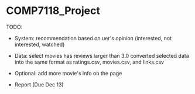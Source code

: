 # COMP7118_Project

TODO:
- System:
	recommendation based on uer's opinion (interested, not interested, watched)


- Data:
	select movies has reviews larger than 3.0
	converted selected data into the same format as ratings.csv, movies.csv, and links.csv

- Optional:
	add more movie's info on the page

- Report (Due Dec 13)

